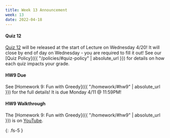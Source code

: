 ```yaml
---
title: Week 13 Announcement
week: 13
date: 2022-04-18
---
```


#### Quiz 12
[Quiz 12](https://forms.gle/F4mPy3PsyfKSQcn6A) will be released at the start of Lecture on Wednesday 4/20! It will close by end of day on Wednesday - you are required to fill it out! See our [Quiz Policy]({{ "/policies/#quiz-policy" | absolute_url }}) for details on how each quiz impacts your grade.


#### HW9 Due
See [Homework 9: Fun with Greedy]({{ "/homework/#hw9" | absolute_url }}) for the full details! It is due Monday 4/11 @ 11:59PM!

#### HW9 Walkthrough
The [Homework 9: Fun with Greedy]({{ "/homework/#hw9" | absolute_url }}) is on [YouTube](https://youtu.be/VjlGCYCKs14).


{: .fs-5 }